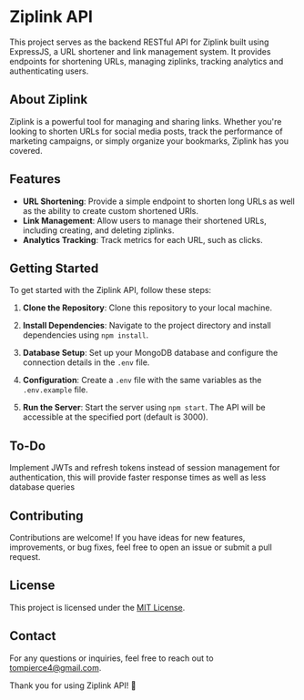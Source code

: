 # Ziplink API

This project serves as the backend RESTful API for Ziplink built using ExpressJS, a URL shortener and link management system. It provides endpoints for shortening URLs, managing ziplinks, tracking analytics and authenticating users.

## About Ziplink

Ziplink is a powerful tool for managing and sharing links. Whether you're looking to shorten URLs for social media posts, track the performance of marketing campaigns, or simply organize your bookmarks, Ziplink has you covered.

## Features

- **URL Shortening**: Provide a simple endpoint to shorten long URLs as well as the ability to create custom shortened URls.
- **Link Management**: Allow users to manage their shortened URLs, including creating, and deleting ziplinks.
- **Analytics Tracking**: Track metrics for each URL, such as clicks.

## Getting Started

To get started with the Ziplink API, follow these steps:

1. **Clone the Repository**: Clone this repository to your local machine.

2. **Install Dependencies**: Navigate to the project directory and install dependencies using `npm install`.

3. **Database Setup**: Set up your MongoDB database and configure the connection details in the `.env` file.

4. **Configuration**: Create a `.env` file with the same variables as the `.env.example` file.

5. **Run the Server**: Start the server using `npm start`. The API will be accessible at the specified port (default is 3000).

## To-Do

Implement JWTs and refresh tokens instead of session management for authentication, this will provide faster response times as well as less database queries

## Contributing

Contributions are welcome! If you have ideas for new features, improvements, or bug fixes, feel free to open an issue or submit a pull request.

## License

This project is licensed under the [MIT License](LICENSE).

## Contact

For any questions or inquiries, feel free to reach out to [tompierce4@gmail.com](mailto:tompierce4@gmail.com).

Thank you for using Ziplink API! 🚀
